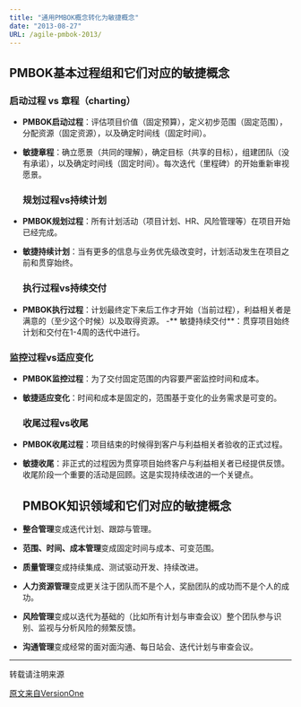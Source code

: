 ```yaml
---
title: "通用PMBOK概念转化为敏捷概念"
date: "2013-08-27"
URL: /agile-pmbok-2013/
---
```


## PMBOK基本过程组和它们对应的敏捷概念

### 启动过程 vs 章程（charting）

- **PMBOK启动过程**：评估项目价值（固定预算），定义初步范围（固定范围），分配资源（固定资源），以及确定时间线（固定时间）。
- **敏捷章程**：确立愿景（共同的理解），确定目标（共享的目标），组建团队（没有承诺），以及确定时间线（固定时间）。每次迭代（里程碑）的开始重新审视愿景。
    
    ### 规划过程vs持续计划
    
- **PMBOK规划过程**：所有计划活动（项目计划、HR、风险管理等）在项目开始已经完成。
- **敏捷持续计划**：当有更多的信息与业务优先级改变时，计划活动发生在项目之前和贯穿始终。
    
    ### 执行过程vs持续交付
    
- **PMBOK执行过程**：计划最终定下来后工作才开始（当前过程），利益相关者是满意的（至少这个时候）以及取得资源。 -** 敏捷持续交付**：贯穿项目始终计划和交付在1-4周的迭代中进行。

### 监控过程vs适应变化

- **PMBOK监控过程**：为了交付固定范围的内容要严密监控时间和成本。
- **敏捷适应变化**：时间和成本是固定的，范围基于变化的业务需求是可变的。
    
    ### 收尾过程vs收尾
    
- **PMBOK收尾过程**：项目结束的时候得到客户与利益相关者验收的正式过程。
- **敏捷收尾**：非正式的过程因为贯穿项目始终客户与利益相关者已经提供反馈。收尾阶段一个重要的活动是回顾。这是实现持续改进的一个关键点。
    
    ## PMBOK知识领域和它们对应的敏捷概念
    
- **整合管理**变成迭代计划、跟踪与管理。
- **范围、时间、成本管理**变成固定时间与成本、可变范围。
- **质量管理**变成持续集成、测试驱动开发、持续改进。
- **人力资源管理**变成更关注于团队而不是个人，奖励团队的成功而不是个人的成功。
- **风险管理**变成以迭代为基础的（比如所有计划与审查会议）整个团队参与识别、监视与分析风险的频繁反馈。
- **沟通管理**变成经常的面对面沟通、每日站会、迭代计划与审查会议。

* * *

转载请注明来源

[原文来自VersionOne](https://www.versionone.com/pdf/Translating_PMBOK_Concepts.pdf)
